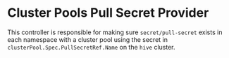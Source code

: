 # Cluster Pools Pull Secret Provider

This controller is responsible for making sure `secret/pull-secret` exists in each namespace with a cluster pool using the secret in `clusterPool.Spec.PullSecretRef.Name` on the `hive` cluster.
